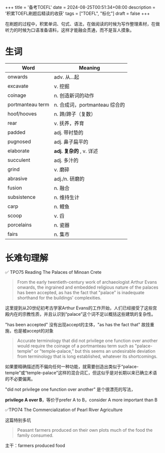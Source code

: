 +++
title = '备考TOEFL'
date = 2024-08-25T00:51:34+08:00
description = '积累TOEFL刷题后精读的收获'
tags = ["TOEFL", "标化"]
draft = false
+++

在刷题的过程中，积累单词、句式、语法，在做阅读的时候为写作整理素材，在做听力的时候为口语准备语料，这样才能融会贯通，而不是盲人摸象。

# 生词

| Word             | Meaning                 |
|------------------|-------------------------|
| onwards          | adv. 从...起             |
| excavate         | v. 挖掘                 |
| coinage          | n. 创造新词的动作       |
| portmanteau term | n. 合成词，portmanteau 综合的 |
| hoof/hooves      | n. 蹄/蹄子（复数）       |
| rear             | v. 抚养，养育           |
| padded           | adj. 带衬垫的           |
| pugnosed         | adj. 鼻子扁平的         |
| elaborate        | **adj. 复杂的** , v. 详述        |
| succulent        | adj. 多汁的             |
| grind            | v. 磨碎                 |
| abrasive         | adj./n. 研磨的          |
| fusion           | n. 融合                 |
| subsistence      | n. 维持生计                 |
| carp             | n. 鲤鱼                 |
| scoop            | v. 舀               |
| porcelains       | n. 瓷器                 |
| fairs            | n. 集市                 |

# 长难句理解

:white_check_mark: TPO75 Reading The Palaces of Minoan Crete

> From the early twentieth-century work of archaeologist Arthur Evans onwards, the ingrained and embedded religious nature of the palaces has been accepted, as has the fact that "palace" is inadequate shorthand for the buildings' complexities.

这里提到从20世纪初考古学家Arthur Evans的工作开始，人们已经接受了这些宫殿内在的宗教性质，并且认识到“palace”这个词不足以概括这些建筑的复杂性。

"has been accepted" 没有出现accept的主体，"as has the fact that" 故技重施，也是被accept的对象

> Accurate terminology that did not privilege one function over another would require the coinage of a portmanteau term such as "palace-temple” or "temple-palace,” but this seems an undesirable deviation from terminology that is long established, whatever its shortcomings.

如果要精确描述而不偏向任何一种功能，就需要创造出类似于“palace-temple”或“temple-palace”这样的混合词汇，但这似乎是对长期以来已确立术语的不必要偏离。

"did not privilege one function over another" 是个很漂亮的写法，

**privilege A over B**，等价于prefer A to B，consider A more important than B

:white_check_mark:TPO74 The Commercialization of Pearl River Agriculture

这篇特别多坑

> Peasant farmers produced on their own plots much of the food the family consumed.

主干：farmers produced food